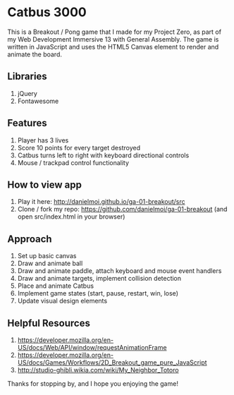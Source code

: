 # Catbus 3000

This is a Breakout / Pong game that I made for my Project Zero, as part of my Web Development Immersive 13 with General Assembly. The game is written in JavaScript and uses the HTML5 Canvas element to render and animate the board.

## Libraries
1. jQuery
2. Fontawesome

## Features
1. Player has 3 lives
2. Score 10 points for every target destroyed
3. Catbus turns left to right with keyboard directional controls
4. Mouse / trackpad control functionality

## How to view app
1. Play it here: http://danielmoi.github.io/ga-01-breakout/src
2. Clone / fork my repo: https://github.com/danielmoi/ga-01-breakout (and open src/index.html in your browser)

## Approach
1. Set up basic canvas
1. Draw and animate ball
1. Draw and animate paddle, attach keyboard and mouse event handlers
1. Draw and animate targets, implement collision detection
3. Place and animate Catbus
1. Implement game states (start, pause, restart, win, lose)
1. Update visual design elements


## Helpful Resources
1. https://developer.mozilla.org/en-US/docs/Web/API/window/requestAnimationFrame
2. https://developer.mozilla.org/en-US/docs/Games/Workflows/2D_Breakout_game_pure_JavaScript
3. http://studio-ghibli.wikia.com/wiki/My_Neighbor_Totoro

Thanks for stopping by, and I hope you enjoying the game!
